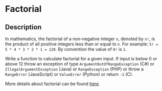 # Factorial

## Description

In mathematics, the factorial of a non-negative integer `n`, denoted by `n!`, is the product of all positive integers less than or equal to `n`. For example: `5! = 5 * 4 * 3 * 2 * 1 = 120`. By convention the value of `0!` is `1`.

Write a function to calculate factorial for a given input. If input is below 0 or above 12 throw an exception of type `ArgumentOutOfRangeException` (C#) or `IllegalArgumentException` (Java) or `RangeException` (PHP) or throw a `RangeError` (JavaScript) or `ValueError` (Python) or return `-1` (C).

More details about factorial can be found [here](https://www.wikiwand.com/en/Factorial).
